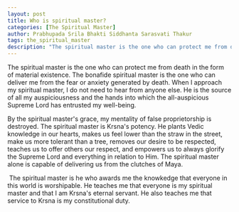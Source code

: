 ```yaml
---
layout: post
title: Who is spiritual master?
categories: [The Spiritual Master]
author: Prabhupada Srila Bhakti Siddhanta Sarasvati Thakur
tags: the_spiritual_master
description: "The spiritual master is the one who can protect me from death in the form of material existence. The bonafide spiritual master is the one who can deliver me from the fear or anxiety generated by death. When I approach my spiritual master, I do not need to hear from anyone else. He is the source of all my auspiciousness and the hands into which the all-auspicious Supreme Lord has entrusted my well-being."
---
```


The spiritual master is the one who can protect me from death in the form of material existence. The bonafide spiritual master is the one who can deliver me from the fear or anxiety generated by death. When I approach my spiritual master, I do not need to hear from anyone else. He is the source of all my auspiciousness and the hands into which the all-auspicious Supreme Lord has entrusted my well-being. 

By the spiritual master's grace, my mentality of false proprietorship is destroyed. The spiritual master is Krsna's potency. He plants Vedic knowledge in our hearts, makes us feel lower than the straw in the street, make us more tolerant than a tree, removes our desire to be respected, teaches us to offer others our respect, and empowers us to always glorify the Supreme Lord and everything in relation to Him. The spiritual master alone is capable of delivering us from the clutches of Maya.

​	The spiritual master is he who awards me the knowkedge that everyone in this world is worshipable. He teaches me that everyone is my spiritual master and that I am Krsna's eternal servant. He also teaches me that service to Krsna is my constitutional duty.













